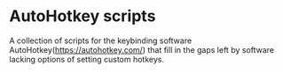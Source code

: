 # AutoHotkey scripts

A collection of scripts for the keybinding software AutoHotkey(https://autohotkey.com/) that fill in the gaps left by software lacking options of setting custom hotkeys.
